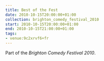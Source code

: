 ```yaml
---
title: Best of the Fest
date: 2010-10-15T20:00:00+01:00
collection: brighton_comedy_festival_2010
start: 2010-10-15T20:00:00+01:00
end: 2010-10-15T21:00:00+01:00
tags:
- venue:9c2xrvf6+fr
---
```

Part of the *Brighton Comedy Festival 2010*.
